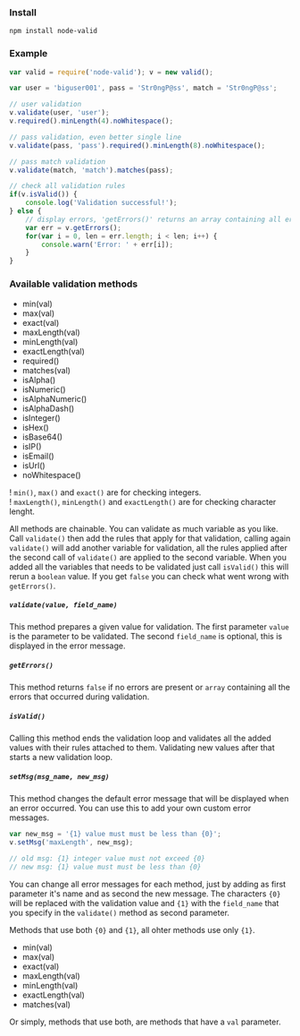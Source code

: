 ### Install
    npm install node-valid

### Example

```js
var valid = require('node-valid'); v = new valid();

var user = 'biguser001', pass = 'Str0ngP@ss', match = 'Str0ngP@ss';

// user validation
v.validate(user, 'user');
v.required().minLength(4).noWhitespace();

// pass validation, even better single line
v.validate(pass, 'pass').required().minLength(8).noWhitespace();

// pass match validation
v.validate(match, 'match').matches(pass);

// check all validation rules
if(v.isValid()) {
    console.log('Validation successful!');
} else {
    // display errors, 'getErrors()' returns an array containing all errors that occurred
    var err = v.getErrors();
    for(var i = 0, len = err.length; i < len; i++) {
        console.warn('Error: ' + err[i]);
    }
}
```

### Available validation methods
- min(val)
- max(val)
- exact(val)
- maxLength(val)
- minLength(val)
- exactLength(val)
- required()
- matches(val)
- isAlpha()
- isNumeric()
- isAlphaNumeric()
- isAlphaDash()
- isInteger()
- isHex()
- isBase64()
- isIP()
- isEmail()
- isUrl()
- noWhitespace()

! `min()`, `max()` and `exact()` are for checking integers.  
! `maxLength()`, `minLength()` and `exactLength()` are for checking character lenght.

All methods are chainable. You can validate as much variable as you like. Call `validate()` then add the rules that apply for that validation, calling again `validate()` will add another variable for validation, all the rules applied after the second call of `validate()` are applied to the second variable. When you added all the variables that needs to be validated just call `isValid()` this will rerun a `boolean` value. If you get `false` you can check what went wrong with `getErrors()`.

##### `validate(value, field_name)`
This method prepares a given value for validation. The first parameter `value` is the parameter to be validated. The second `field_name` is optional, this is displayed in the error message.

##### `getErrors()`
This method returns `false` if no errors are present or `array` containing all the errors that occurred during validation.

##### `isValid()`
Calling this method ends the validation loop and validates all the added values with their rules attached to them. Validating new values after that starts a new validation loop.

##### `setMsg(msg_name, new_msg)`
This method changes the default error message that will be displayed when an error occurred. You can use this to add your own custom error messages.

```js
var new_msg = '{1} value must must be less than {0}';
v.setMsg('maxLength', new_msg);

// old msg: {1} integer value must not exceed {0}
// new msg: {1} value must must be less than {0}
```

You can change all error messages for each method, just by adding as first parameter it's name and as second the new message. The characters `{0}` will be replaced with the validation value and `{1}` with the `field_name` that you specify in the `validate()` method as second parameter.

Methods that use both `{0}` and `{1}`, all ohter methods use only `{1}`.

- min(val)
- max(val)
- exact(val)
- maxLength(val)
- minLength(val)
- exactLength(val)
- matches(val)


Or simply, methods that use both, are methods that have a `val` parameter.
